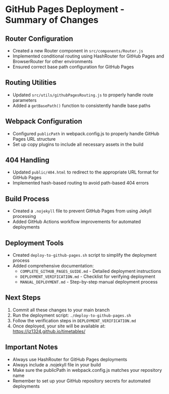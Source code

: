 # GitHub Pages Deployment - Summary of Changes

## Router Configuration
- Created a new Router component in `src/components/Router.js`
- Implemented conditional routing using HashRouter for GitHub Pages and BrowserRouter for other environments
- Ensured correct base path configuration for GitHub Pages

## Routing Utilities
- Updated `src/utils/githubPagesRouting.js` to properly handle route parameters
- Added a `getBasePath()` function to consistently handle base paths

## Webpack Configuration
- Configured `publicPath` in webpack.config.js to properly handle GitHub Pages URL structure
- Set up copy plugins to include all necessary assets in the build

## 404 Handling
- Updated `public/404.html` to redirect to the appropriate URL format for GitHub Pages
- Implemented hash-based routing to avoid path-based 404 errors

## Build Process
- Created a `.nojekyll` file to prevent GitHub Pages from using Jekyll processing
- Added GitHub Actions workflow improvements for automated deployments

## Deployment Tools
- Created `deploy-to-github-pages.sh` script to simplify the deployment process
- Added comprehensive documentation:
  - `COMPLETE_GITHUB_PAGES_GUIDE.md` - Detailed deployment instructions
  - `DEPLOYMENT_VERIFICATION.md` - Checklist for verifying deployment
  - `MANUAL_DEPLOYMENT.md` - Step-by-step manual deployment process

## Next Steps
1. Commit all these changes to your main branch
2. Run the deployment script: `./deploy-to-github-pages.sh`
3. Follow the verification steps in `DEPLOYMENT_VERIFICATION.md`
4. Once deployed, your site will be available at: https://jz1324.github.io/timetables/

## Important Notes
- Always use HashRouter for GitHub Pages deployments
- Always include a .nojekyll file in your build
- Make sure the publicPath in webpack.config.js matches your repository name
- Remember to set up your GitHub repository secrets for automated deployments
